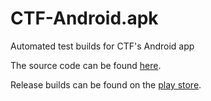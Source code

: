 # CTF-Android.apk

Automated test builds for CTF's Android app

The source code can be found [here](https://github.com/ctf/CTF-Android).

Release builds can be found on the [play store](https://play.google.com/store/apps/details?id=ca.mcgill.science.ctf).
